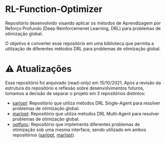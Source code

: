 # RL-Function-Optimizer
Repositório desenvolvido visando aplicar os métodos de Aprendizagem por Reforço Profundo (Deep Reinforcemenet Learning, DRL) para problemas de otimização global. 

O objetivo é converter esse repositório em uma biblioteca que permita a utilização de diferentes métodos DRL para problemas de otimização global.

# :warning: Atualizações
Esse repositório foi arquivado (read-only) em 15/10/2021. Após a revisão da estrutura do repositório e reflexão sobre desenvolvimentos futuros, tomamos a decisão de separar o projeto em 3 repositórios distintos:

- [sarlopt](https://github.com/moesio-f/sarlopt): Repositório que utiliza métodos DRL Single-Agent para resolver problemas de otimização global.
- [marlopt](https://github.com/Gabriel-AB/marlopt): Repositório que utiliza métodos DRL Multi-Agent para resolver problemas de otimização global.
- [optfunc](https://github.com/Gabriel-AB/optfuncs): Repositório que implementa diferentes problemas de otimização sob uma mesma interface, sendo utilizado em ambos repositórios ([sarlopt](https://github.com/moesio-f/sarlopt), [marlopt](https://github.com/Gabriel-AB/marlopt)).
